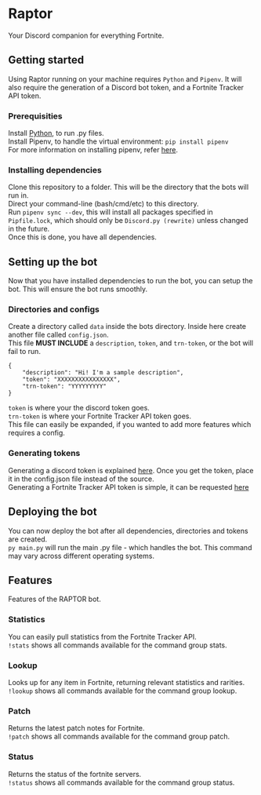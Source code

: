 # Raptor
Your Discord companion for everything Fortnite.  


## Getting started  
Using Raptor running on your machine requires `Python` and `Pipenv`. It will also require the generation of a Discord bot token, and a Fortnite Tracker API token. 

### Prerequisities  
Install [Python](https://www.python.org/), to run .py files.  
Install Pipenv, to handle the virtual environment: `pip install pipenv`    
For more information on installing pipenv, refer [here](https://docs.pipenv.org/).  

### Installing dependencies
Clone this repository to a folder. This will be the directory that the bots will run in.  
Direct your command-line (bash/cmd/etc) to this directory.  
Run `pipenv sync --dev`, this will install all packages specified in `Pipfile.lock`, which should only be `Discord.py (rewrite)` unless changed in the future.  
Once this is done, you have all dependencies.  


## Setting up the bot
Now that you have installed dependencies to run the bot, you can setup the bot. This will ensure the bot runs smoothly.

### Directories and configs
Create a directory called `data` inside the bots directory. Inside here create another file called `config.json`.  
This file **MUST INCLUDE** a `description`, `token`, and `trn-token`, or the bot will fail to run.  
```
{
    "description": "Hi! I'm a sample description",
    "token": "XXXXXXXXXXXXXXXX",
    "trn-token": "YYYYYYYYY"
}
```
`token` is where your the discord token goes.  
`trn-token` is where your Fortnite Tracker API token goes.  
This file can easily be expanded, if you wanted to add more features which requires a config.

### Generating tokens
Generating a discord token is explained [here](https://github.com/reactiflux/discord-irc/wiki/Creating-a-discord-bot-&-getting-a-token). Once you get the token, place it in the config.json file instead of the source.  
Generating a Fortnite Tracker API token is simple, it can be requested [here](https://fortnitetracker.com/site-api)


## Deploying the bot
You can now deploy the bot after all dependencies, directories and tokens are created.  
`py main.py` will run the main .py file - which handles the bot. This command may vary across different operating systems.


## Features
Features of the RAPTOR bot.

### Statistics
You can easily pull statistics from the Fortnite Tracker API.  
`!stats` shows all commands available for the command group stats. 

### Lookup
Looks up for any item in Fortnite, returning relevant statistics and rarities.  
`!lookup` shows all commands available for the command group lookup.

### Patch
Returns the latest patch notes for Fortnite.   
`!patch` shows all commands available for the command group patch.

### Status
Returns the status of the fortnite servers.  
`!status` shows all commands available for the command group status.








